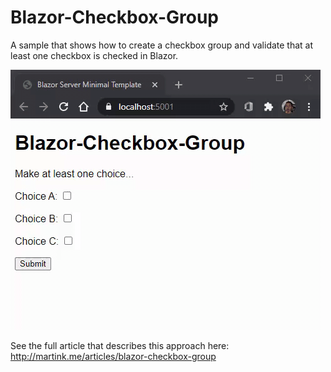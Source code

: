 # Blazor-Checkbox-Group
A sample that shows how to create a checkbox group and validate that at least one checkbox is checked in Blazor.

![A Blazor Checkbox group](https://github.com/martinkearn/Blazor-Checkbox-Group/raw/master/Blazor-Checkbox-Group.gif)

See the full article that describes this approach here: http://martink.me/articles/blazor-checkbox-group
